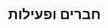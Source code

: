 ---
type: 'members'
title: 'חברים ופעילות'
linkTitle: 'חברים ופעילות'
menu:
  main:
    weight: 80
    identifier: members

# Page Content
description: 'בדף זה תוכלו לראות את רשימת התורמים לקהילה, כולל מידע על תרומתם: קומיטים, בקשות משיכה, תגובות ומספר פרויקטים בהם השתתפו. ניתן למיין ולחפש לפי שם או לפי כמות תרומות.'

# Development Notice
developmentNotice:
  show: true
  text: 'הדף שלפניכם נמצא בתהליכי פיתוח וייתכן שיש בו שגיאות. בכל עניין (פיתוח חדש, שאלות או הערות נא לפנות לאוריאל אופיר urielofir@gmail.com).'

# Table Information
tableInfo:
  show: true
  title: '📊 על הטבלה'
  text: 'בטבלה שלפניכם מופיעה פעילות מחצי השנה האחרונה מספריות קוד פתוח, כלומר ספריות שיש להן לפחות 3 פורקים (forks).'

# How to Add Your Profile Instructions (Hebrew)
howToAddProfile:
  show: true
  title: 'איך להוסיף את הפרופיל שלך לטבלה?'
  instructions: |
    יש לך פרופיל בגיטהאב ורוצה שהתרומות שלך יופיעו בטבלה? הנה איך לעשות זאת:
    
    1. **צור Pull Request** - הוסף את שם המשתמש שלך ל<a href="https://github.com/Maakaf/maakaf_home/blob/main/config.json" target="_blank">קובץ הקונפיגורציה</a> (במערך `usernames` - הוסף את שם המשתמש שלך בתוך גרשיים עם פסיק)
    2. **חכה לאישור ה-Pull Request שלך** - כאשר זה יקרה הנתונים שלך יצורפו לטבלה
  expandButtonText: 'הצג הוראות מלאות'
  collapseButtonText: 'הסתר הוראות'

# Page Configuration
pageConfig:
  showSearch: true
  showCommunityStats: true
  enableSorting: true
  enableProjectDetails: true
  direction: 'ltr'  # Content direction for the main table area

# Search Configuration
searchConfig:
  placeholder: 'Type to search...'
  label: 'Search by name, username, or bio:'
  helpText: '💡 Click column headers (↕) to sort data'

# Date and Update Configuration
lastUpdatedFormat: '2006-01-02 15:04:05'
showDataGenerationDate: true

# Labels and Static Text
labels:
  # Community Summary
  communitySummaryTitle: 'Community Summary:'
  contributors: 'Contributors'
  projects: 'Projects'
  commits: 'Commits'
  prs: 'PRs'
  issues: 'Issues'
  prComments: 'PR Comments'
  issueComments: 'Issue Comments'
  analysisPeriod: 'Analysis period'
  minForkFilter: 'Min fork filter'
  
  # Table Headers
  tableHeaders:
    user: 'User'
    commits: 'Commits'
    pullRequests: 'PRs'
    issues: 'Issues'
    prComments: 'PR Comments'
    issueComments: 'Issue Comments'
    projects: 'Projects'
  
  # UI Elements
  projectsCount: 'projects'  # Used in "X projects" text
  lastUpdated: 'Last updated'
  dataGenerated: 'Data generated'
  
  # Project Details
  projectDetailsLabels:
    commits: 'C'
    pullRequests: 'PR'
    issues: 'I'
    prComments: 'PRC'
    issueComments: 'IC'
---